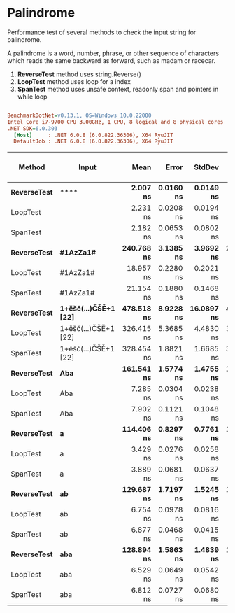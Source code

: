 ﻿# Palindrome

Performance test of several methods to check the input string for palindrome.

A palindrome is a word, number, phrase, or other sequence of characters which reads the same backward as forward, such as madam or racecar.

1) **ReverseTest** method uses string.Reverse()
2) **LoopTest** method uses loop for a index
3) **SpanTest** method uses unsafe context, readonly span and pointers in while loop

``` ini

BenchmarkDotNet=v0.13.1, OS=Windows 10.0.22000
Intel Core i7-9700 CPU 3.00GHz, 1 CPU, 8 logical and 8 physical cores
.NET SDK=6.0.303
  [Host]     : .NET 6.0.8 (6.0.822.36306), X64 RyuJIT
  DefaultJob : .NET 6.0.8 (6.0.822.36306), X64 RyuJIT


```
|      Method |                Input |       Mean |     Error |     StdDev |     Median | Completed Work Items | Lock Contentions |  Gen 0 | Allocated |
|------------ |--------------------- |-----------:|----------:|-----------:|-----------:|---------------------:|-----------------:|-------:|----------:|
| **ReverseTest** |                     **** |   **2.007 ns** | **0.0160 ns** |  **0.0149 ns** |   **2.006 ns** |                    **-** |                **-** |      **-** |         **-** |
|    LoopTest |                      |   2.231 ns | 0.0208 ns |  0.0194 ns |   2.228 ns |                    - |                - |      - |         - |
|    SpanTest |                      |   2.182 ns | 0.0653 ns |  0.0802 ns |   2.173 ns |                    - |                - |      - |         - |
| **ReverseTest** |             **#1AzZa1#** | **240.768 ns** | **3.1385 ns** |  **3.9692 ns** | **241.112 ns** |                    **-** |                **-** | **0.0305** |     **192 B** |
|    LoopTest |             #1AzZa1# |  18.957 ns | 0.2280 ns |  0.2021 ns |  18.936 ns |                    - |                - |      - |         - |
|    SpanTest |             #1AzZa1# |  21.154 ns | 0.1880 ns |  0.1468 ns |  21.156 ns |                    - |                - |      - |         - |
| **ReverseTest** | **1+ěšč(...)ČŠĚ+1 [22]** | **478.518 ns** | **8.9228 ns** | **16.0897 ns** | **470.760 ns** |                    **-** |                **-** | **0.0706** |     **448 B** |
|    LoopTest | 1+ěšč(...)ČŠĚ+1 [22] | 326.415 ns | 5.3685 ns |  4.4830 ns | 327.455 ns |                    - |                - |      - |         - |
|    SpanTest | 1+ěšč(...)ČŠĚ+1 [22] | 328.454 ns | 1.8821 ns |  1.6685 ns | 328.244 ns |                    - |                - |      - |         - |
| **ReverseTest** |                  **Aba** | **161.541 ns** | **1.5774 ns** |  **1.4755 ns** | **161.722 ns** |                    **-** |                **-** | **0.0279** |     **176 B** |
|    LoopTest |                  Aba |   7.285 ns | 0.0304 ns |  0.0238 ns |   7.283 ns |                    - |                - |      - |         - |
|    SpanTest |                  Aba |   7.902 ns | 0.1121 ns |  0.1048 ns |   7.853 ns |                    - |                - |      - |         - |
| **ReverseTest** |                    **a** | **114.406 ns** | **0.8297 ns** |  **0.7761 ns** | **114.578 ns** |                    **-** |                **-** | **0.0267** |     **168 B** |
|    LoopTest |                    a |   3.429 ns | 0.0276 ns |  0.0258 ns |   3.419 ns |                    - |                - |      - |         - |
|    SpanTest |                    a |   3.889 ns | 0.0681 ns |  0.0637 ns |   3.889 ns |                    - |                - |      - |         - |
| **ReverseTest** |                   **ab** | **129.687 ns** | **1.7197 ns** |  **1.5245 ns** | **129.663 ns** |                    **-** |                **-** | **0.0279** |     **176 B** |
|    LoopTest |                   ab |   6.754 ns | 0.0978 ns |  0.0816 ns |   6.730 ns |                    - |                - |      - |         - |
|    SpanTest |                   ab |   6.877 ns | 0.0468 ns |  0.0415 ns |   6.875 ns |                    - |                - |      - |         - |
| **ReverseTest** |                  **aba** | **128.894 ns** | **1.5863 ns** |  **1.4839 ns** | **128.895 ns** |                    **-** |                **-** | **0.0279** |     **176 B** |
|    LoopTest |                  aba |   6.529 ns | 0.0649 ns |  0.0542 ns |   6.515 ns |                    - |                - |      - |         - |
|    SpanTest |                  aba |   6.812 ns | 0.0727 ns |  0.0680 ns |   6.772 ns |                    - |                - |      - |         - |
